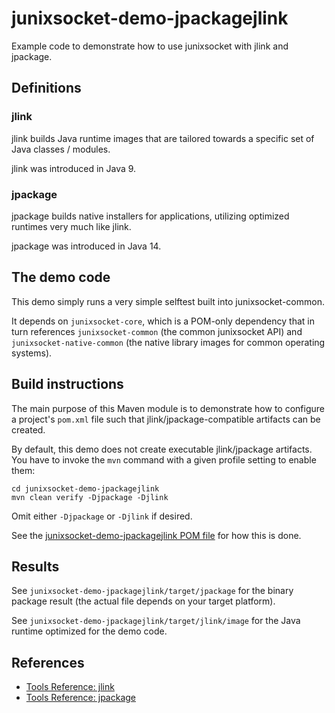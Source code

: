 # junixsocket-demo-jpackagejlink

Example code to demonstrate how to use junixsocket with jlink and jpackage.

## Definitions

### jlink

jlink builds Java runtime images that are tailored towards a specific set of Java classes / modules.

jlink was introduced in Java 9.

### jpackage

jpackage builds native installers for applications, utilizing optimized runtimes very much like jlink.

jpackage was introduced in Java 14.

## The demo code

This demo simply runs a very simple selftest built into junixsocket-common.

It depends on `junixsocket-core`, which is a POM-only dependency that in turn references
`junixsocket-common` (the common junixsocket API) and `junixsocket-native-common` (the
native library images for common operating systems).

## Build instructions

The main purpose of this Maven module is to demonstrate how to configure a project's `pom.xml` file
such that jlink/jpackage-compatible artifacts can be created.
 
By default, this demo does not create executable jlink/jpackage artifacts.
You have to invoke the `mvn` command with a given profile setting to enable them:

    cd junixsocket-demo-jpackagejlink
    mvn clean verify -Djpackage -Djlink 

Omit either `-Djpackage` or `-Djlink` if desired.

See the [junixsocket-demo-jpackagejlink POM file](pom.xml) for how this is done.

## Results

See `junixsocket-demo-jpackagejlink/target/jpackage` for the binary package result (the actual file
depends on your target platform).

See `junixsocket-demo-jpackagejlink/target/jlink/image` for the Java runtime optimized for the demo
code.
    
## References

* [Tools Reference: jlink](https://docs.oracle.com/en/java/javase/11/tools/jlink.html)
* [Tools Reference: jpackage](https://docs.oracle.com/en/java/javase/14/docs/specs/man/jpackage.html)
